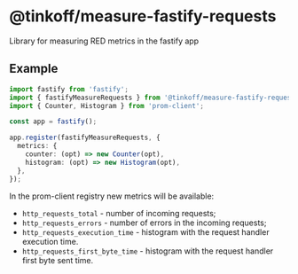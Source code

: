 # @tinkoff/measure-fastify-requests

Library for measuring RED metrics in the fastify app

## Example

```ts
import fastify from 'fastify';
import { fastifyMeasureRequests } from '@tinkoff/measure-fastify-requests';
import { Counter, Histogram } from 'prom-client';

const app = fastify();

app.register(fastifyMeasureRequests, {
  metrics: {
    counter: (opt) => new Counter(opt),
    histogram: (opt) => new Histogram(opt),
  },
});
```

In the prom-client registry new metrics will be available:

- `http_requests_total` - number of incoming requests;
- `http_requests_errors` - number of errors in the incoming requests;
- `http_requests_execution_time` - histogram with the request handler execution time.
- `http_requests_first_byte_time` - histogram with the request handler first byte sent time.
